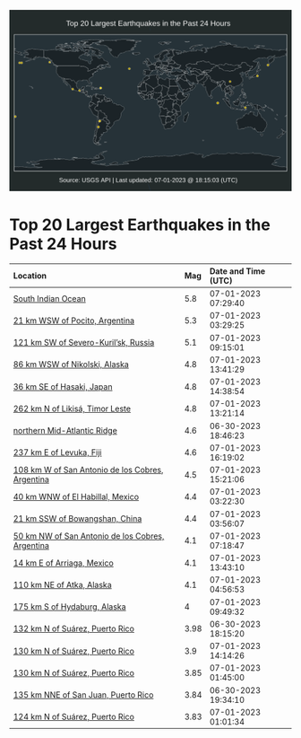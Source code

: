 ![Map](./map.png)

# Top 20 Largest Earthquakes in the Past 24 Hours

| Location | Mag | Date and Time (UTC) |
|:---|:---|:---|
| [South Indian Ocean](https://earthquake.usgs.gov/earthquakes/eventpage/us6000kpdw) | 5.8 | 07-01-2023 07:29:40 |
| [21 km WSW of Pocito, Argentina](https://earthquake.usgs.gov/earthquakes/eventpage/us6000kpcb) | 5.3 | 07-01-2023 03:29:25 |
| [121 km SW of Severo-Kuril’sk, Russia](https://earthquake.usgs.gov/earthquakes/eventpage/us6000kpez) | 5.1 | 07-01-2023 09:15:01 |
| [86 km WSW of Nikolski, Alaska](https://earthquake.usgs.gov/earthquakes/eventpage/us6000kpg4) | 4.8 | 07-01-2023 13:41:29 |
| [36 km SE of Hasaki, Japan](https://earthquake.usgs.gov/earthquakes/eventpage/us6000kpgi) | 4.8 | 07-01-2023 14:38:54 |
| [262 km N of Likisá, Timor Leste](https://earthquake.usgs.gov/earthquakes/eventpage/us6000kpg1) | 4.8 | 07-01-2023 13:21:14 |
| [northern Mid-Atlantic Ridge](https://earthquake.usgs.gov/earthquakes/eventpage/us6000kp9u) | 4.6 | 06-30-2023 18:46:23 |
| [237 km E of Levuka, Fiji](https://earthquake.usgs.gov/earthquakes/eventpage/us6000kpgy) | 4.6 | 07-01-2023 16:19:02 |
| [108 km W of San Antonio de los Cobres, Argentina](https://earthquake.usgs.gov/earthquakes/eventpage/us6000kpgp) | 4.5 | 07-01-2023 15:21:06 |
| [40 km WNW of El Habillal, Mexico](https://earthquake.usgs.gov/earthquakes/eventpage/us6000kpca) | 4.4 | 07-01-2023 03:22:30 |
| [21 km SSW of Bowangshan, China](https://earthquake.usgs.gov/earthquakes/eventpage/us6000kpcy) | 4.4 | 07-01-2023 03:56:07 |
| [50 km NW of San Antonio de los Cobres, Argentina](https://earthquake.usgs.gov/earthquakes/eventpage/us6000kpdt) | 4.1 | 07-01-2023 07:18:47 |
| [14 km E of Arriaga, Mexico](https://earthquake.usgs.gov/earthquakes/eventpage/us6000kpgd) | 4.1 | 07-01-2023 13:43:10 |
| [110 km NE of Atka, Alaska](https://earthquake.usgs.gov/earthquakes/eventpage/us6000kpd9) | 4.1 | 07-01-2023 04:56:53 |
| [175 km S of Hydaburg, Alaska](https://earthquake.usgs.gov/earthquakes/eventpage/us6000kpf1) | 4 | 07-01-2023 09:49:32 |
| [132 km N of Suárez, Puerto Rico](https://earthquake.usgs.gov/earthquakes/eventpage/pr2023181004) | 3.98 | 06-30-2023 18:15:20 |
| [130 km N of Suárez, Puerto Rico](https://earthquake.usgs.gov/earthquakes/eventpage/pr2023182006) | 3.9 | 07-01-2023 14:14:26 |
| [130 km N of Suárez, Puerto Rico](https://earthquake.usgs.gov/earthquakes/eventpage/pr2023182002) | 3.85 | 07-01-2023 01:45:00 |
| [135 km NNE of San Juan, Puerto Rico](https://earthquake.usgs.gov/earthquakes/eventpage/pr2023181006) | 3.84 | 06-30-2023 19:34:10 |
| [124 km N of Suárez, Puerto Rico](https://earthquake.usgs.gov/earthquakes/eventpage/pr2023182000) | 3.83 | 07-01-2023 01:01:34 |
